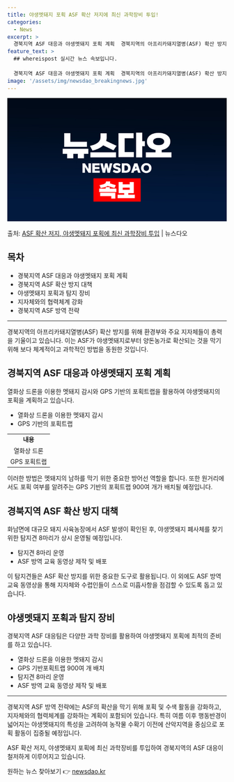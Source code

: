 ```yaml
---
title: 야생멧돼지 포획 ASF 확산 저지에 최신 과학장비 투입!
categories:
  - News
excerpt: >
  경북지역 ASF 대응과 야생멧돼지 포획 계획  경북지역의 아프리카돼지열병(ASF) 확산 방지를 위해 환경부와…
feature_text: >
  ## whereispost 실시간 뉴스 속보입니다.

  경북지역 ASF 대응과 야생멧돼지 포획 계획  경북지역의 아프리카돼지열병(ASF) 확산 방지를 위해 환경부와…
image: '/assets/img/newsdao_breakingnews.jpg'
---
```


![뉴스다오 속보](/assets/img/newsdao_breakingnews.jpg)

<p>출처: <a href="https://newsdao.kr/4665" rel="dofollow">ASF 확산 저지, 야생멧돼지 포획에 최신 과학장비 투입</a> | 뉴스다오</p>

<h2 data-ke-size="size26">목차</h2>
<ul>
    <li>경북지역 ASF 대응과 야생멧돼지 포획 계획</li>
    <li>경북지역 ASF 확산 방지 대책</li>
    <li>야생멧돼지 포획과 탐지 장비</li>
    <li>지자체와의 협력체계 강화</li>
    <li>경북지역 ASF 방역 전략</li>
</ul>
<hr>
<p data-ke-size="size16">경북지역의 아프리카돼지열병(ASF) 확산 방지를 위해 환경부와 주요 지자체들이 총력을 기울이고 있습니다. 이는 ASF가 야생멧돼지로부터 양돈농가로 확산되는 것을 막기 위해 보다 체계적이고 과학적인 방법을 동원한 것입니다.</p>
<h2 data-ke-size="size26">경북지역 ASF 대응과 야생멧돼지 포획 계획</h2>
<p data-ke-size="size16">열화상 드론을 이용한 멧돼지 감시와 GPS 기반의 포획트랩을 활용하여 야생멧돼지의 포획을 계획하고 있습니다.</p>
<ul>
    <li>열화상 드론을 이용한 멧돼지 감시</li>
    <li>GPS 기반의 포획트랩</li>
</ul>
<table>
    <tr>
        <td style="text-align: center; height: 17px;"><b>내용</b></td>
    </tr>
    <tr>
        <td style="text-align: center; height: 17px;">열화상 드론</td>
    </tr>
    <tr>
        <td style="text-align: center; height: 17px;">GPS 포획트랩</td>
    </tr>
</table>
<p data-ke-size="size16">이러한 방법은 멧돼지의 남하를 막기 위한 중요한 방어선 역할을 합니다. 또한 원거리에서도 포획 여부를 알려주는 GPS 기반의 포획트랩 900여 개가 배치될 예정입니다.</p>
<h2 data-ke-size="size26">경북지역 ASF 확산 방지 대책</h2>
<p data-ke-size="size16">화남면에 대규모 돼지 사육농장에서 ASF 발생이 확인된 후, 야생멧돼지 폐사체를 찾기 위한 탐지견 8마리가 상시 운영될 예정입니다.</p>
<ul>
    <li>탐지견 8마리 운영</li>
    <li>ASF 방역 교육 동영상 제작 및 배포</li>
</ul>
<p data-ke-size="size16">이 탐지견들은 ASF 확산 방지를 위한 중요한 도구로 활용됩니다. 이 외에도 ASF 방역 교육 동영상을 통해 지자체와 수렵인들이 스스로 미흡사항을 점검할 수 있도록 돕고 있습니다.</p>
<h2 data-ke-size="size26">야생멧돼지 포획과 탐지 장비</h2>
<p data-ke-size="size16">경북지역 ASF 대응팀은 다양한 과학 장비를 활용하여 야생멧돼지 포획에 최적의 준비를 하고 있습니다.</p>
<ul>
    <li>열화상 드론을 이용한 멧돼지 감시</li>
    <li>GPS 기반포획트랩 900여 개 배치</li>
    <li>탐지견 8마리 운영</li>
    <li>ASF 방역 교육 동영상 제작 및 배포</li>
</ul>
<hr>
<p data-ke-size="size16">경북지역 ASF 방역 전략에는 ASF의 확산을 막기 위해 포획 및 수색 활동을 강화하고, 지자체와의 협력체계를 강화하는 계획이 포함되어 있습니다. 특히 여름 이후 행동반경이 넓어지는 야생멧돼지의 특성을 고려하여 농작물 수확기 이전에 산악지역을 중심으로 포획 활동이 집중될 예정입니다.</p>
<p data-ke-size="size16">ASF 확산 저지, 야생멧돼지 포획에 최신 과학장비를 투입하여 경북지역의 ASF 대응이 철저하게 이루어지고 있습니다.</p>
<p data-ke-size="size16"></p> 

원하는 뉴스 찾아보기 👉 <a href="https://newsdao.kr" rel="dofollow">newsdao.kr</a>


